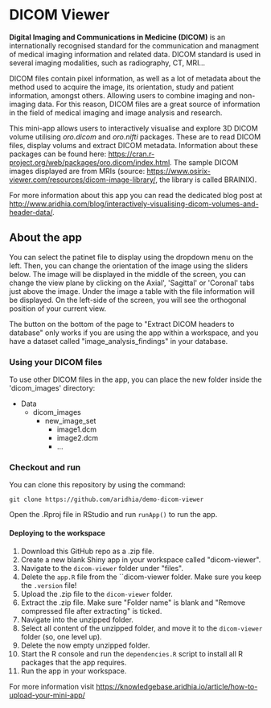 # DICOM Viewer

**Digital Imaging and Communications in Medicine (DICOM)** is an internationally recognised standard for the communication and managment of medical
imaging information and related data. DICOM standard is used in several imaging modalities, such as radiography, CT, MRI...

DICOM files contain pixel information, as well as a lot of metadata about the method used to acquire the image, its orientation, study and patient information, amongst others. Allowing users to combine imaging and non-imaging data. For this reason, DICOM files are a great source of information in the field of medical imaging and image analysis and research.

This mini-app allows users to interactively visualise and explore 3D DICOM volume utilising *oro.dicom* and *oro.nifti* packages. These are to read DICOM files, display volums and extract DICOM metadata. Information about these packages can be found here: https://cran.r-project.org/web/packages/oro.dicom/index.html.
The sample DICOM images displayed are from MRIs (source: https://www.osirix-viewer.com/resources/dicom-image-library/, the library is called BRAINIX).

For more information about this app you can read the dedicated blog post at http://www.aridhia.com/blog/interactively-visualising-dicom-volumes-and-header-data/.

## About the app

You can select the patinet file to display using the dropdown menu on the left. Then, you can change the orientation of the image using the sliders below.
The image will be displayed in the middle of the screen, you can change the view plane by clicking on the Axial', 'Sagittal' or 'Coronal' tabs just above the image.
Under the image a table with the file information will be displayed. 
On the left-side of the screen, you will see the orthogonal position of your current view. 

The button on the bottom of the page to "Extract DICOM headers to database" only works if you are using the app within a workspace, and you have a dataset called "image_analysis_findings" in your database.

### Using your DICOM files

To use other DICOM files in the app, you can place the new folder inside the 'dicom_images' directory:

- Data
  - dicom_images
    - new_image_set
      - image1.dcm
      - image2.dcm
      - ...


### Checkout and run

You can clone this repository by using the command:

```clone
git clone https://github.com/aridhia/demo-dicom-viewer
```
Open the .Rproj file in RStudio and run `runApp()` to run the app. 

#### Deploying to the workspace

1. Download this GitHub repo as a .zip file.
2. Create a new blank Shiny app in your workspace called "dicom-viewer".
3. Navigate to the `dicom-viewer` folder under "files".
4. Delete the `app.R` file from the ``dicom-viewer folder. Make sure you keep the `.version` file!
5. Upload the .zip file to the `dicom-viewer` folder.
6. Extract the .zip file. Make sure "Folder name" is blank and "Remove compressed file after extracting" is ticked.
7. Navigate into the unzipped folder.
8. Select all content of the unzipped folder, and move it to the `dicom-viewer` folder (so, one level up).
9. Delete the now empty unzipped folder.
10. Start the R console and run the `dependencies.R` script to install all R packages that the app requires.
11. Run the app in your workspace.

For more information visit https://knowledgebase.aridhia.io/article/how-to-upload-your-mini-app/


